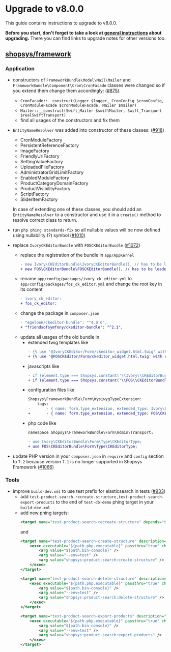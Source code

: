# Upgrade to v8.0.0

This guide contains instructions to upgrade to v8.0.0.

**Before you start, don't forget to take a look at [general instructions](/UPGRADE.md) about upgrading.**
There you can find links to upgrade notes for other versions too.

## [shopsys/framework]

### Application
- constructors of `FrameworkBundle\Model\Mail\Mailer` and `FrameworkBundle\Component\Cron\CronFacade` classes were changed so if you extend them change them accordingly: ([#875](https://github.com/shopsys/shopsys/pull/875)).
    - `CronFacade::__construct(Logger $logger, CronConfig $cronConfig, CronModuleFacade $cronModuleFacade, Mailer $mailer)`
    - `Mailer::__construct(Swift_Mailer $swiftMailer, Swift_Transport $realSwiftTransport)`
    - find all usages of the constructors and fix them
- `EntityNameResolver` was added into constructor of these classes: ([#918](https://github.com/shopsys/shopsys/pull/918))
    - CronModuleFactory
    - PersistentReferenceFactory
    - ImageFactory
    - FriendlyUrlFactory
    - SettingValueFactory
    - UploadedFileFactory
    - AdministratorGridLimitFactory
    - EnabledModuleFactory
    - ProductCategoryDomainFactory
    - ProductVisibilityFactory
    - ScriptFactory
    - SliderItemFactory

    In case of extending one of these classes, you should add an `EntityNameResolver` to a constructor and use it in a `create()` method to resolve correct class to return.
- run `php phing standards-fix` so all nullable values will be now defined using nullability (?) symbol ([#1010](https://github.com/shopsys/shopsys/pull/1010))
- replace `IvoryCKEditorBundle` with `FOSCKEditorBundle` ([#1072](https://github.com/shopsys/shopsys/pull/1072))
    - replace the registration of the bundle in `app/AppKernel`
        ```diff
        - new Ivory\CKEditorBundle\IvoryCKEditorBundle(), // has to be loaded after FrameworkBundle and TwigBundle
        + new FOS\CKEditorBundle\FOSCKEditorBundle(), // has to be loaded after FrameworkBundle and TwigBundle
        ```
    - rename `app/config/packages/ivory_ck_editor.yml` to `app/config/packages/fos_ck_editor.yml` and change the root key in its content
        ```diff
        - ivory_ck_editor:
        + fos_ck_editor:
        ```
    - change the package in `composer.json`
        ```diff
        - "egeloen/ckeditor-bundle": "^4.0.6",
        + "friendsofsymfony/ckeditor-bundle": "^2.1",
        ```
    - update all usages of the old bundle in
        - extended twig templates like
            ```diff
            - {% use '@IvoryCKEditor/Form/ckeditor_widget.html.twig' with ckeditor_widget as base_ckeditor_widget %}
            + {% use '@FOSCKEditor/Form/ckeditor_widget.html.twig' with ckeditor_widget as base_ckeditor_widget %}
            ```
        - javascripts like
            ```diff
            - if (element.type === Shopsys.constant('\\Ivory\\CKEditorBundle\\Form\\Type\\CKEditorType::class')) {
            + if (element.type === Shopsys.constant('\\FOS\\CKEditorBundle\\Form\\Type\\CKEditorType::class')) {
            ```
        - configuration files like
            ```diff
            Shopsys\FrameworkBundle\Form\WysiwygTypeExtension:
                tags:
            -       - { name: form.type_extension, extended_type: Ivory\CKEditorBundle\Form\Type\CKEditorType }
            +       - { name: form.type_extension, extended_type: FOS\CKEditorBundle\Form\Type\CKEditorType }
            ```
        - php code like
            ```diff
            namespace Shopsys\FrameworkBundle\Form\Admin\Transport;

            - use Ivory\CKEditorBundle\Form\Type\CKEditorType;
            + use FOS\CKEditorBundle\Form\Type\CKEditorType;
            ```
- update PHP version in your `composer.json` in `require` and `config` section to `7.2` because version `7.1` is no longer supported in Shopsys Framework ([#1066](https://github.com/shopsys/shopsys/pull/1066))

### Tools
- improve `build-dev.xml` to use test prefix for elasticsearch in tests ([#933](https://github.com/shopsys/shopsys/pull/933))
   - add `test-product-search-recreate-structure,test-product-search-export-products` to the end of `test-db-demo` phing target in your `build-dev.xml`
   - add new phing targets:
        ```xml
        <target name="test-product-search-recreate-structure" depends="test-product-search-delete-structure,test-product-search-create-structure" description="Recreates structure for searching via elasticsearch in test environment (deletes existing structure and creates new one)." />
        ```
        and
        ```xml
        <target name="test-product-search-create-structure" description="Creates structure for searching via elasticsearch for test environment.">
            <exec executable="${path.php.executable}" passthru="true" checkreturn="true">
                <arg value="${path.bin-console}" />
                <arg value="--env=test" />
                <arg value="shopsys:product-search:create-structure" />
            </exec>
        </target>

        <target name="test-product-search-delete-structure" description="Deletes structure for searching via elasticsearch for test environment.">
            <exec executable="${path.php.executable}" passthru="true" checkreturn="true">
                <arg value="${path.bin-console}" />
                <arg value="--env=test" />
                <arg value="shopsys:product-search:delete-structure" />
            </exec>
        </target>

        <target name="test-product-search-export-products" description="Exports all products for searching via elasticsearch for test environment.">
            <exec executable="${path.php.executable}" passthru="true" checkreturn="true">
                <arg value="${path.bin-console}" />
                <arg value="--env=test" />
                <arg value="shopsys:product-search:export-products" />
            </exec>
        </target>
        ```

[shopsys/framework]: https://github.com/shopsys/framework
